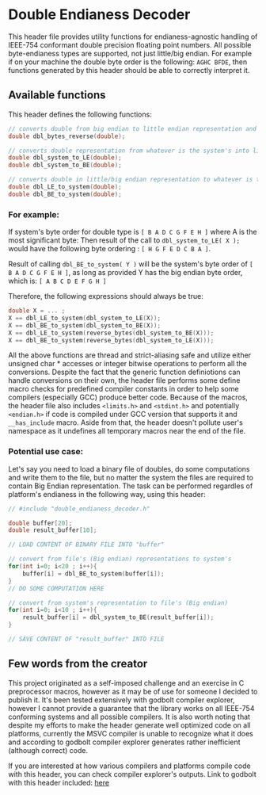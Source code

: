 # Double Endianess Decoder
This header file provides utility functions for endianess-agnostic handling of IEEE-754 conformant double precision floating point numbers. All possible byte-endianess types are supported, not just little/big endian.
For example if on your machine the double byte order is the following: ```AGHC BFDE```, then functions generated by this header should be able to correctly interpret it.
## Available functions
This header defines the following functions:
```c
// converts double from big endian to little endian representation and vice versa
double dbl_bytes_reverse(double);

// converts double representation from whatever is the system's into little/big endian respectively
double dbl_system_to_LE(double);
double dbl_system_to_BE(double);

// converts double in little/big endian representation to whatever is the system's representation
double dbl_LE_to_system(double);
double dbl_BE_to_system(double);

```
### For example:
If system's byte order for double type is ``` [ B A D C G F E H ] ``` where A is the most significant byte:
Then result of the call to ```dbl_system_to_LE( X ); ``` would have the following byte ordering :
``` [ H G F E D C B A ] ```. 

Result of calling ```dbl_BE_to_system( Y )``` will be the system's byte order of  ``` [ B A D C G F E H ] ```, as long as provided Y has the big endian byte order, which is:
```[ A B C D E F G H ]```

Therefore, the following expressions should always be true:
```c
double X = ... ;
X == dbl_LE_to_system(dbl_system_to_LE(X));
X == dbl_BE_to_system(dbl_system_to_BE(X));
X == dbl_LE_to_system(reverse_bytes(dbl_system_to_BE(X)));
X == dbl_BE_to_system(reverse_bytes(dbl_system_to_LE(X)));
```

All the above functions are thread and strict-aliasing safe and utilize either unsigned char * accesses or integer bitwise operations to perform all the conversions. Despite the fact that the generic function definiotions can handle conversions on their own, the header file performs some define macro checks for predefined compiler constants in order to help some compilers (especially GCC) produce better code. Because of the macros, the header file also includes ```<limits.h>``` and ```<stdint.h>``` and potentially ```<endian.h>``` if code is compiled under GCC version that supports it and ```__has_include``` macro. Aside from that, the header doesn't pollute user's namespace as it undefines all temporary macros near the end of the file. 

### Potential use case:
Let's say you need to load a binary file of doubles, do some computations and write them to the file, but no matter the system the files are required to contain Big Endian representation. The task can be performed regardles of platform's endianess in the following way, using this header: 
```c
// #include "double_endianess_decoder.h"

double buffer[20];
double result_buffer[10];

// LOAD CONTENT OF BINARY FILE INTO "buffer" 

// convert from file's (Big endian) representations to system's
for(int i=0; i<20 ; i++){
    buffer[i] = dbl_BE_to_system(buffer[i]);
}
// DO SOME COMPUTATION HERE

// convert from system's representation to file's (Big endian)
for(int i=0; i<10 ; i++){
    result_buffer[i] = dbl_system_to_BE(result_buffer[i]);
}

// SAVE CONTENT OF "result_buffer" INTO FILE 
```

## Few words from the creator
This project originated as a self-imposed challenge and an exercise in C preprocessor macros, however as it may be of use for someone I decided to publish it. 
It's been tested extensively with godbolt compiler explorer, however I cannot provide a guarantee that the library works on all IEEE-754 conforming systems and all possible compilers. 
It is also worth noting that despite my efforts to make the header generate well optimized code on all platforms, currently the MSVC compiler is unable to recognize what it does and according to
godbolt compiler explorer generates rather inefficient (although correct) code. 

If you are interested at how various compilers and platforms compile code with this header, you can check compiler explorer's outputs. Link to godbolt with this header included: [here](https://godbolt.org/z/dKjoE8753)

